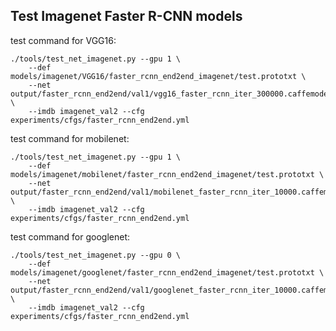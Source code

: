 ## Test Imagenet Faster R-CNN models

test command for VGG16:
```Shell
./tools/test_net_imagenet.py --gpu 1 \
    --def models/imagenet/VGG16/faster_rcnn_end2end_imagenet/test.prototxt \
    --net output/faster_rcnn_end2end/val1/vgg16_faster_rcnn_iter_300000.caffemodel \
    --imdb imagenet_val2 --cfg experiments/cfgs/faster_rcnn_end2end.yml
```
test command for mobilenet:
```Shell
./tools/test_net_imagenet.py --gpu 1 \
    --def models/imagenet/mobilenet/faster_rcnn_end2end_imagenet/test.prototxt \
    --net output/faster_rcnn_end2end/val1/mobilenet_faster_rcnn_iter_10000.caffemodel \
    --imdb imagenet_val2 --cfg experiments/cfgs/faster_rcnn_end2end.yml
```
test command for googlenet:
```Shell
./tools/test_net_imagenet.py --gpu 0 \
    --def models/imagenet/googlenet/faster_rcnn_end2end_imagenet/test.prototxt \
    --net output/faster_rcnn_end2end/val1/googlenet_faster_rcnn_iter_10000.caffemodel \
    --imdb imagenet_val2 --cfg experiments/cfgs/faster_rcnn_end2end.yml
```
